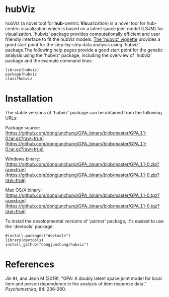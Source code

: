 # hubViz
<!--
hubViz: A Novel Tool for Hub-centric Visualization
-->

hubViz (a novel tool for **hub**-centric **Vis**ualization) is a novel tool for hub-centric visualization which is based on a latent space joint model (LSJM) for visualization.
'hubviz' package provides computationally efficient and user friendly interface to fit the hubViz models. 
[The 'hubviz' vignette](https://github.com/dongjunchung/GPA/blob/master/inst/doc/GPA-example.pdf?raw=true) provides a good start point for the step-by-step data analysis using 'hubviz' package.The following help pages provide a good start point for the genetic analysis using the 'hubviz' package, including the overview of 'hubviz' package and the example command lines:

```
library(hubviz)
package?hubviz
class?hubviz
```

Installation
============ 

The stable versions of 'hubviz' package can be obtained from the following URLs:

Package source: [https://github.com/dongjunchung/GPA_binary/blob/master/GPA_1.1-0.tar.gz?raw=true](https://github.com/dongjunchung/GPA_binary/blob/master/GPA_1.1-0.tar.gz?raw=true)

Windows binary: [https://github.com/dongjunchung/GPA_binary/blob/master/GPA_1.1-0.zip?raw=true](https://github.com/dongjunchung/GPA_binary/blob/master/GPA_1.1-0.zip?raw=true)

Mac OS/X binary: [https://github.com/dongjunchung/GPA_binary/blob/master/GPA_1.1-0.tgz?raw=true](https://github.com/dongjunchung/GPA_binary/blob/master/GPA_1.1-0.tgz?raw=true)

To install the developmental versions of 'palmer' package, it's easiest to use the 'devtools' package.

```
#install.packages("devtools")
library(devtools)
install_github("dongjunchung/hubviz")
```

References
==========
Jin IH, and Jeon M (2019), "GPA: A doubly latent space joint model for local item
and person dependence in the analysis of item response data," *Psychometrika*, 84: 236-260.
